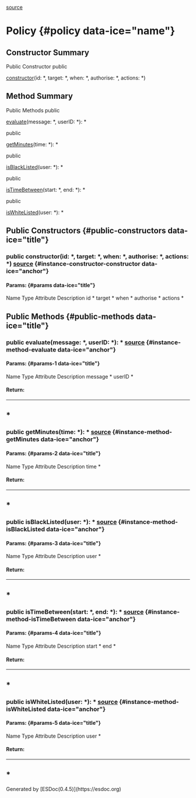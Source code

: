 <span>[source](../../../file/src/policy/Policy.js.html#lineNumber3)</span></span>

</div>
<div class="self-detail detail">

Policy {#policy data-ice="name"}
======

</div>

<div data-ice="constructorSummary">

Constructor Summary
-------------------

Public Constructor <span class="access" data-ice="access">public</span>
<span class="override" data-ice="override"></span>
<div>

<span
data-ice="name"><span>[constructor](../../../class/src/policy/Policy.js~Policy.html#instance-constructor-constructor)</span></span><span
data-ice="signature">(id: <span>\*</span>, target: <span>\*</span>,
when: <span>\*</span>, authorise: <span>\*</span>, actions:
<span>\*</span>)</span>

</div>

<div>

</div>

</div>

<div data-ice="methodSummary">

Method Summary
--------------

Public Methods <span class="access" data-ice="access">public</span>
<span class="override" data-ice="override"></span>
<div>

<span
data-ice="name"><span>[evaluate](../../../class/src/policy/Policy.js~Policy.html#instance-method-evaluate)</span></span><span
data-ice="signature">(message: <span>\*</span>, userID:
<span>\*</span>): <span>\*</span></span>

</div>

<div>

</div>

<span class="access" data-ice="access">public</span> <span
class="override" data-ice="override"></span>
<div>

<span
data-ice="name"><span>[getMinutes](../../../class/src/policy/Policy.js~Policy.html#instance-method-getMinutes)</span></span><span
data-ice="signature">(time: <span>\*</span>): <span>\*</span></span>

</div>

<div>

</div>

<span class="access" data-ice="access">public</span> <span
class="override" data-ice="override"></span>
<div>

<span
data-ice="name"><span>[isBlackListed](../../../class/src/policy/Policy.js~Policy.html#instance-method-isBlackListed)</span></span><span
data-ice="signature">(user: <span>\*</span>): <span>\*</span></span>

</div>

<div>

</div>

<span class="access" data-ice="access">public</span> <span
class="override" data-ice="override"></span>
<div>

<span
data-ice="name"><span>[isTimeBetween](../../../class/src/policy/Policy.js~Policy.html#instance-method-isTimeBetween)</span></span><span
data-ice="signature">(start: <span>\*</span>, end: <span>\*</span>):
<span>\*</span></span>

</div>

<div>

</div>

<span class="access" data-ice="access">public</span> <span
class="override" data-ice="override"></span>
<div>

<span
data-ice="name"><span>[isWhiteListed](../../../class/src/policy/Policy.js~Policy.html#instance-method-isWhiteListed)</span></span><span
data-ice="signature">(user: <span>\*</span>): <span>\*</span></span>

</div>

<div>

</div>

</div>

<div data-ice="constructorDetails">

Public Constructors {#public-constructors data-ice="title"}
-------------------

<div class="detail" data-ice="detail">

### <span class="access" data-ice="access">public</span> <span data-ice="name">constructor</span><span data-ice="signature">(id: <span>\*</span>, target: <span>\*</span>, when: <span>\*</span>, authorise: <span>\*</span>, actions: <span>\*</span>)</span> <span class="right-info"> <span data-ice="source"><span>[source](../../../file/src/policy/Policy.js.html#lineNumber5)</span></span> </span> {#instance-constructor-constructor data-ice="anchor"}

<div data-ice="properties">

<div data-ice="properties">

#### Params: {#params data-ice="title"}

Name Type Attribute Description id <span>\*</span> target
<span>\*</span> when <span>\*</span> authorise <span>\*</span> actions
<span>\*</span>

</div>

</div>

</div>

</div>

<div data-ice="methodDetails">

Public Methods {#public-methods data-ice="title"}
--------------

<div class="detail" data-ice="detail">

### <span class="access" data-ice="access">public</span> <span data-ice="name">evaluate</span><span data-ice="signature">(message: <span>\*</span>, userID: <span>\*</span>): <span>\*</span></span> <span class="right-info"> <span data-ice="source"><span>[source](../../../file/src/policy/Policy.js.html#lineNumber15)</span></span> </span> {#instance-method-evaluate data-ice="anchor"}

<div data-ice="properties">

<div data-ice="properties">

#### Params: {#params-1 data-ice="title"}

Name Type Attribute Description message <span>\*</span> userID
<span>\*</span>

</div>

</div>

<div class="return-params" data-ice="returnParams">

#### Return:

  -----------------
  <span>\*</span>
  -----------------

<div data-ice="returnProperties">

</div>

</div>

</div>

<div class="detail" data-ice="detail">

### <span class="access" data-ice="access">public</span> <span data-ice="name">getMinutes</span><span data-ice="signature">(time: <span>\*</span>): <span>\*</span></span> <span class="right-info"> <span data-ice="source"><span>[source](../../../file/src/policy/Policy.js.html#lineNumber49)</span></span> </span> {#instance-method-getMinutes data-ice="anchor"}

<div data-ice="properties">

<div data-ice="properties">

#### Params: {#params-2 data-ice="title"}

Name Type Attribute Description time <span>\*</span>

</div>

</div>

<div class="return-params" data-ice="returnParams">

#### Return:

  -----------------
  <span>\*</span>
  -----------------

<div data-ice="returnProperties">

</div>

</div>

</div>

<div class="detail" data-ice="detail">

### <span class="access" data-ice="access">public</span> <span data-ice="name">isBlackListed</span><span data-ice="signature">(user: <span>\*</span>): <span>\*</span></span> <span class="right-info"> <span data-ice="source"><span>[source](../../../file/src/policy/Policy.js.html#lineNumber36)</span></span> </span> {#instance-method-isBlackListed data-ice="anchor"}

<div data-ice="properties">

<div data-ice="properties">

#### Params: {#params-3 data-ice="title"}

Name Type Attribute Description user <span>\*</span>

</div>

</div>

<div class="return-params" data-ice="returnParams">

#### Return:

  -----------------
  <span>\*</span>
  -----------------

<div data-ice="returnProperties">

</div>

</div>

</div>

<div class="detail" data-ice="detail">

### <span class="access" data-ice="access">public</span> <span data-ice="name">isTimeBetween</span><span data-ice="signature">(start: <span>\*</span>, end: <span>\*</span>): <span>\*</span></span> <span class="right-info"> <span data-ice="source"><span>[source](../../../file/src/policy/Policy.js.html#lineNumber54)</span></span> </span> {#instance-method-isTimeBetween data-ice="anchor"}

<div data-ice="properties">

<div data-ice="properties">

#### Params: {#params-4 data-ice="title"}

Name Type Attribute Description start <span>\*</span> end
<span>\*</span>

</div>

</div>

<div class="return-params" data-ice="returnParams">

#### Return:

  -----------------
  <span>\*</span>
  -----------------

<div data-ice="returnProperties">

</div>

</div>

</div>

<div class="detail" data-ice="detail">

### <span class="access" data-ice="access">public</span> <span data-ice="name">isWhiteListed</span><span data-ice="signature">(user: <span>\*</span>): <span>\*</span></span> <span class="right-info"> <span data-ice="source"><span>[source](../../../file/src/policy/Policy.js.html#lineNumber42)</span></span> </span> {#instance-method-isWhiteListed data-ice="anchor"}

<div data-ice="properties">

<div data-ice="properties">

#### Params: {#params-5 data-ice="title"}

Name Type Attribute Description user <span>\*</span>

</div>

</div>

<div class="return-params" data-ice="returnParams">

#### Return:

  -----------------
  <span>\*</span>
  -----------------

<div data-ice="returnProperties">

</div>

</div>

</div>

</div>

</div>
Generated by [ESDoc<span
data-ice="esdocVersion">(0.4.5)</span>](https://esdoc.org)
